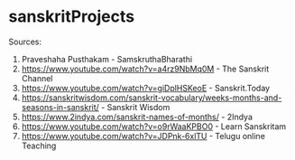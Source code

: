 # sanskritProjects
Sources: 
1. Praveshaha Pusthakam - SamskruthaBharathi
2. https://www.youtube.com/watch?v=a4rz9NbMq0M - The Sanskrit Channel 
3. https://www.youtube.com/watch?v=giDplHSKeoE - Sanskrit.Today
4. https://sanskritwisdom.com/sanskrit-vocabulary/weeks-months-and-seasons-in-sanskrit/ - Sanskrit Wisdom
5. https://www.2indya.com/sanskrit-names-of-months/ - 2Indya
6. https://www.youtube.com/watch?v=o9rWaaKPBO0 - Learn Sanskritam
7. https://www.youtube.com/watch?v=JDPnk-6xlTU - Telugu online Teaching